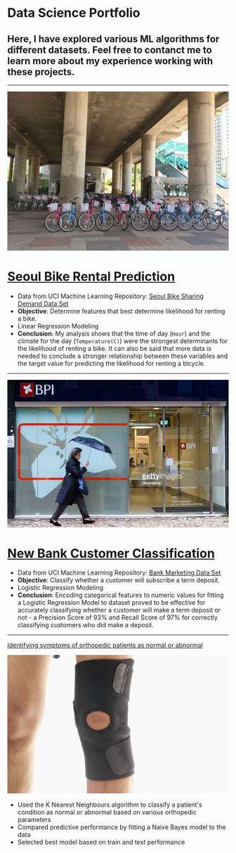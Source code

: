 # Data Science Portfolio

## Here, I have explored various ML algorithms for different datasets. Feel free to contanct me to learn more about my experience working with these projects.

***

<img src="images/seoulbikerental.jpg?raw=true"/>

# [Seoul Bike Rental Prediction](https://github.com/lmkwytnicholas/nicholas-lee.github.io/blob/master/Seoul_Bikes_Project.ipynb)
* Data from UCI Machine Learning Repository: [Seoul Bike Sharing Demand Data Set](https://archive.ics.uci.edu/ml/datasets/Seoul+Bike+Sharing+Demand)
* **Objective**: Determine features that best determine likelihood for renting a bike.
* Linear Regression Modeling
* **Conclusion**: My analysis shows that the time of day (`Hour`) and the climate for the day (`Temperature(C)`) were the strongest determinants for the likelihood of renting a bike. It can also be said that more data is needed to conclude a stronger relationship between these variables and the target value for predicting the likelihood for renting a bicycle.

***

<img src="images/portugesebankcustomer.jpg?raw=true"/>

# [New Bank Customer Classification](https://github.com/lmkwytnicholas/nicholas-lee.github.io/blob/master/New_Bank_Customer_Classification.ipynb)
* Data from UCI Machine Learning Repository: [Bank Marketing Data Set](https://archive.ics.uci.edu/ml/datasets/Bank+Marketing)
* **Objective**: Classify whether a customer will subscribe a term deposit.
* Logistic Regression Modeling
* **Conclusion**: Encoding categorical features to numeric values for fitting a Logistic Regression Model to dataset proved to be effective for accurately classifying whether a customer will make a term deposit or not - a Precision Score of 93% and Recall Score of 97% for correctly classifying customers who did make a deposit. 

***

[Identifying symptoms of orthopedic patients as normal or abnormal]()

<img src="images/knee-brace-ortho.png?raw=true"/>

- Used the K Nearest Neighbours algorithm to classify a patient's condition as normal or abnormal based on various orthopedic parameters
- Compared predictive performance by fitting a Naive Bayes model to the data
- Selected best model based on train and test performance
